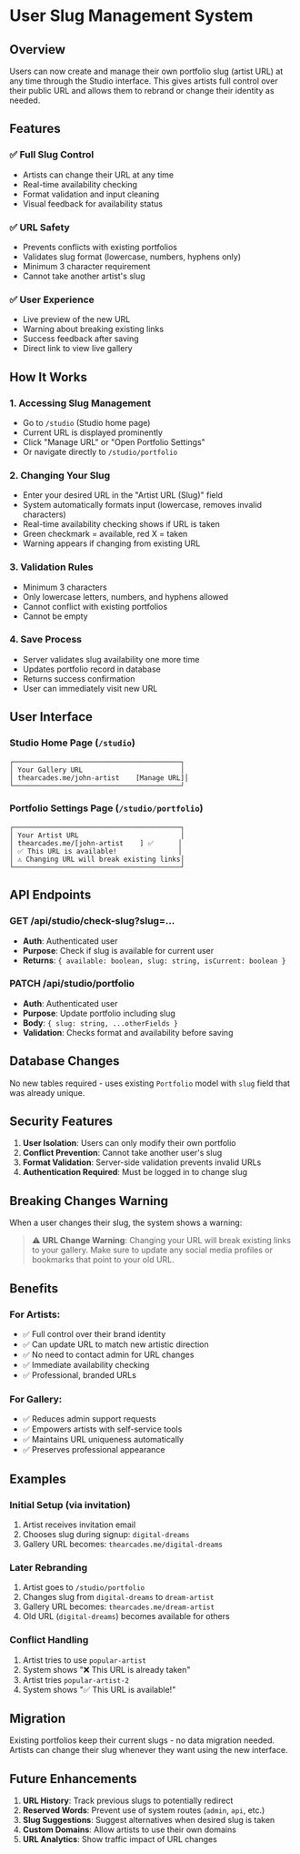# User Slug Management System

## Overview

Users can now create and manage their own portfolio slug (artist URL) at any time through the Studio interface. This gives artists full control over their public URL and allows them to rebrand or change their identity as needed.

## Features

### ✅ **Full Slug Control**
- Artists can change their URL at any time
- Real-time availability checking
- Format validation and input cleaning
- Visual feedback for availability status

### ✅ **URL Safety**
- Prevents conflicts with existing portfolios
- Validates slug format (lowercase, numbers, hyphens only)
- Minimum 3 character requirement
- Cannot take another artist's slug

### ✅ **User Experience**
- Live preview of the new URL
- Warning about breaking existing links
- Success feedback after saving
- Direct link to view live gallery

## How It Works

### 1. **Accessing Slug Management**
- Go to `/studio` (Studio home page)
- Current URL is displayed prominently
- Click "Manage URL" or "Open Portfolio Settings"
- Or navigate directly to `/studio/portfolio`

### 2. **Changing Your Slug**
- Enter your desired URL in the "Artist URL (Slug)" field
- System automatically formats input (lowercase, removes invalid characters)
- Real-time availability checking shows if URL is taken
- Green checkmark = available, red X = taken
- Warning appears if changing from existing URL

### 3. **Validation Rules**
- Minimum 3 characters
- Only lowercase letters, numbers, and hyphens allowed
- Cannot conflict with existing portfolios
- Cannot be empty

### 4. **Save Process**
- Server validates slug availability one more time
- Updates portfolio record in database
- Returns success confirmation
- User can immediately visit new URL

## User Interface

### Studio Home Page (`/studio`)
```
┌─────────────────────────────────────────┐
│ Your Gallery URL                        │
│ thearcades.me/john-artist    [Manage URL]│
└─────────────────────────────────────────┘
```

### Portfolio Settings Page (`/studio/portfolio`)
```
┌─────────────────────────────────────────┐
│ Your Artist URL                         │
│ thearcades.me/[john-artist    ] ✅      │
│ ✅ This URL is available!               │
│ ⚠️ Changing URL will break existing links│
└─────────────────────────────────────────┘
```

## API Endpoints

### GET /api/studio/check-slug?slug=...
- **Auth**: Authenticated user
- **Purpose**: Check if slug is available for current user
- **Returns**: `{ available: boolean, slug: string, isCurrent: boolean }`

### PATCH /api/studio/portfolio
- **Auth**: Authenticated user  
- **Purpose**: Update portfolio including slug
- **Body**: `{ slug: string, ...otherFields }`
- **Validation**: Checks format and availability before saving

## Database Changes

No new tables required - uses existing `Portfolio` model with `slug` field that was already unique.

## Security Features

1. **User Isolation**: Users can only modify their own portfolio
2. **Conflict Prevention**: Cannot take another user's slug
3. **Format Validation**: Server-side validation prevents invalid URLs
4. **Authentication Required**: Must be logged in to change slug

## Breaking Changes Warning

When a user changes their slug, the system shows a warning:

> ⚠️ **URL Change Warning**: Changing your URL will break existing links to your gallery. Make sure to update any social media profiles or bookmarks that point to your old URL.

## Benefits

### For Artists:
- ✅ Full control over their brand identity
- ✅ Can update URL to match new artistic direction
- ✅ No need to contact admin for URL changes
- ✅ Immediate availability checking
- ✅ Professional, branded URLs

### For Gallery:
- ✅ Reduces admin support requests
- ✅ Empowers artists with self-service tools
- ✅ Maintains URL uniqueness automatically
- ✅ Preserves professional appearance

## Examples

### Initial Setup (via invitation)
1. Artist receives invitation email
2. Chooses slug during signup: `digital-dreams`
3. Gallery URL becomes: `thearcades.me/digital-dreams`

### Later Rebranding
1. Artist goes to `/studio/portfolio`
2. Changes slug from `digital-dreams` to `dream-artist`
3. Gallery URL becomes: `thearcades.me/dream-artist`
4. Old URL (`digital-dreams`) becomes available for others

### Conflict Handling
1. Artist tries to use `popular-artist`
2. System shows "❌ This URL is already taken"
3. Artist tries `popular-artist-2`
4. System shows "✅ This URL is available!"

## Migration

Existing portfolios keep their current slugs - no data migration needed. Artists can change their slug whenever they want using the new interface.

## Future Enhancements

1. **URL History**: Track previous slugs to potentially redirect
2. **Reserved Words**: Prevent use of system routes (`admin`, `api`, etc.)
3. **Slug Suggestions**: Suggest alternatives when desired slug is taken
4. **Custom Domains**: Allow artists to use their own domains
5. **URL Analytics**: Show traffic impact of URL changes